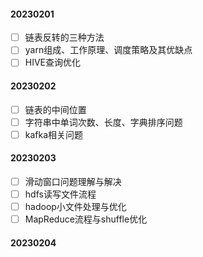 #### 20230201

- [ ] 链表反转的三种方法
- [ ] yarn组成、工作原理、调度策略及其优缺点
- [ ] HIVE查询优化

#### 20230202

- [ ] 链表的中间位置
- [ ] 字符串中单词次数、长度、字典排序问题
- [ ] kafka相关问题

#### 20230203

- [ ] 滑动窗口问题理解与解决
- [ ] hdfs读写文件流程
- [ ] hadoop小文件处理与优化
- [ ] MapReduce流程与shuffle优化

#### 20230204